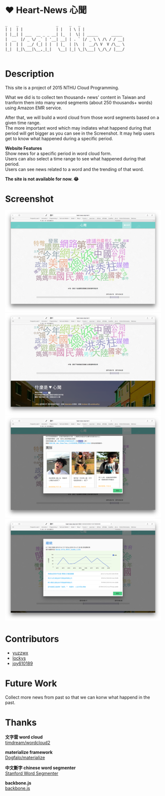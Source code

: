 # :heart: Heart-News 心聞
```
_    _                 _     _   _
| |  | |               | |   | \ | |
| |__| | ___  __ _ _ __| |_  |  \| | _____      _____
|  __  |/ _ \/ _` | '__| __| | . ` |/ _ \ \ /\ / / __|
| |  | |  __/ (_| | |  | |_  | |\  |  __/\ V  V /\__ \
|_|  |_|\___|\__,_|_|   \__| |_| \_|\___| \_/\_/ |___/


```
# Description
This site is a project of 2015 NTHU Cloud Programming.

What we did is to collect ten thousand+ news' content in Taiwan and tranform them into many word segments (about 250 thousands+ words) using Amazon EMR service.

After that, we will build a word cloud from those word segments based on a given time range.  
The more important word which may indiates what happend during that period will get bigger as you can see in the Screenshot. It may help users get to know what happened during a specific period.  

**Website Features**  
Show news for a specific period in word cloud form.  
Users can also select a time range to see what happened during that period.  
Users can see news related to a word and the trending of that word.

**The site is not available for now. :joy:**

# Screenshot
![Heart-News](/screenshot/1.png?raw=true "Heart-News")
![Heart-News](/screenshot/3.png?raw=true "Heart-News")
![Heart-News](/screenshot/2.png?raw=true "Heart-News")
![Heart-News](/screenshot/4.png?raw=true "Heart-News")

# Contributors
- [yuzzwx](https://github.com/yuzzwx)
- [lockys](https://github.com/lockys)
- [joy610189](https://github.com/joy610189)

# Future Work
Collect more news from past so that we can konw what happend in the past.

# Thanks
**文字雲 word cloud**  
[timdream/wordcloud2](https://github.com/timdream/wordcloud2.js)

**materialize framework**  
[Dogfalo/materialize](https://github.com/Dogfalo/materialize)  

**中文斷字 chinese word segmenter**  
[Stanford Word Segmenter](http://nlp.stanford.edu/software/segmenter.shtml)  

**backbone.js**  
[backbone.js](https://github.com/jashkenas/backbone)
